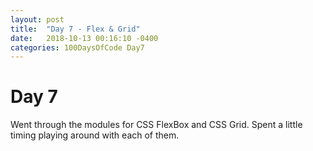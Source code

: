 ```yaml
---
layout: post
title:  "Day 7 - Flex & Grid"
date:   2018-10-13 00:16:10 -0400
categories: 100DaysOfCode Day7
---
```

# Day 7
Went through the modules for CSS FlexBox and CSS Grid.  Spent a little timing playing around with each of them. 
   
